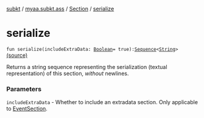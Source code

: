 [subkt](../../index.md) / [myaa.subkt.ass](../index.md) / [Section](index.md) / [serialize](./serialize.md)

# serialize

`fun serialize(includeExtraData: `[`Boolean`](https://kotlinlang.org/api/latest/jvm/stdlib/kotlin/-boolean/index.html)` = true): `[`Sequence`](https://kotlinlang.org/api/latest/jvm/stdlib/kotlin.sequences/-sequence/index.html)`<`[`String`](https://kotlinlang.org/api/latest/jvm/stdlib/kotlin/-string/index.html)`>` [(source)](https://github.com/Myaamori/SubKt/blob/0.1.9/src/main/kotlin/myaa/subkt/ass/parser.kt#L612)

Returns a string sequence representing the serialization (textual representation)
of this section, *without* newlines.

### Parameters

`includeExtraData` - Whether to include an extradata section.
Only applicable to [EventSection](../-event-section/index.md).